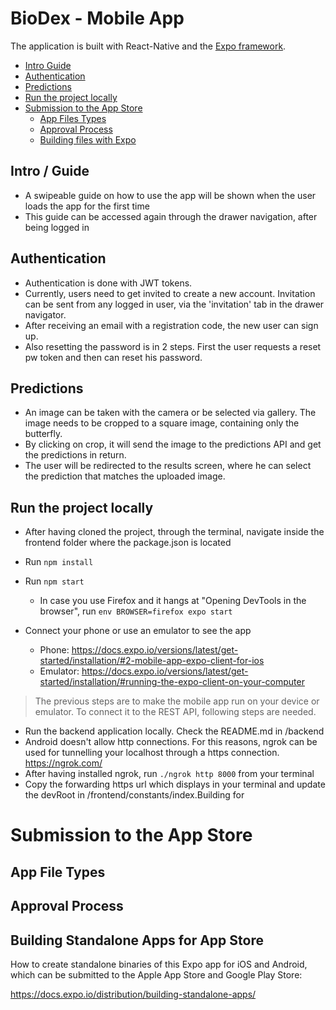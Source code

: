 # BioDex - Mobile App
The application is built with React-Native and the [Expo framework](https://docs.expo.io/).

- [Intro  Guide](#intro--guide)
- [Authentication](#authentication)
- [Predictions](#predictions)
- [Run the project locally](#run-the-project-locally)
- [Submission to the App Store](#Submission-to-the-App-Store)
  - [App Files Types](#App-File-Types)
  - [Approval Process](#Approval-Process)
  - [Building files with Expo](#building-standalone-apps-for-app-store)

## Intro / Guide

- A swipeable guide on how to use the app will be shown when the user loads the app for the first time
- This guide can be accessed again through the drawer navigation, after being logged in

## Authentication

- Authentication is done with JWT tokens.
- Currently, users need to get invited to create a new account. Invitation can be sent from any logged in user, via the 'invitation' tab in the drawer navigator.
- After receiving an email with a registration code, the new user can sign up.
- Also resetting the password is in 2 steps. First the user requests a reset pw token and then can reset his password.

## Predictions

- An image can be taken with the camera or be selected via gallery. The image needs to be cropped to a square image, containing only the butterfly.
- By clicking on crop, it will send the image to the predictions API and get the predictions in return.
- The user will be redirected to the results screen, where he can select the prediction that matches the uploaded image.

## Run the project locally

- After having cloned the project, through the terminal, navigate inside the frontend folder where the package.json is located

- Run `npm install`
- Run `npm start`
  - In case you use Firefox and it hangs at "Opening DevTools in the browser", run `env BROWSER=firefox expo start`

- Connect your phone or use an emulator to see the app
  - Phone: https://docs.expo.io/versions/latest/get-started/installation/#2-mobile-app-expo-client-for-ios
  - Emulator: https://docs.expo.io/versions/latest/get-started/installation/#running-the-expo-client-on-your-computer

> The previous steps are to make the mobile app run on your device or emulator. To connect it to the REST API, following steps are needed.

- Run the backend application locally. Check the README.md in /backend
- Android doesn't allow http connections. For this reasons, ngrok can be used for tunnelling your localhost through a https connection. https://ngrok.com/
- After having installed ngrok, run `./ngrok http 8000` from your terminal
- Copy the forwarding https url which displays in your terminal and update the devRoot in /frontend/constants/index.Building for 

# Submission to the App Store

## App File Types

## Approval Process

## Building Standalone Apps for App Store

How to create standalone binaries of this Expo app for iOS and Android, which can be submitted to the Apple App Store and Google Play Store:

https://docs.expo.io/distribution/building-standalone-apps/
